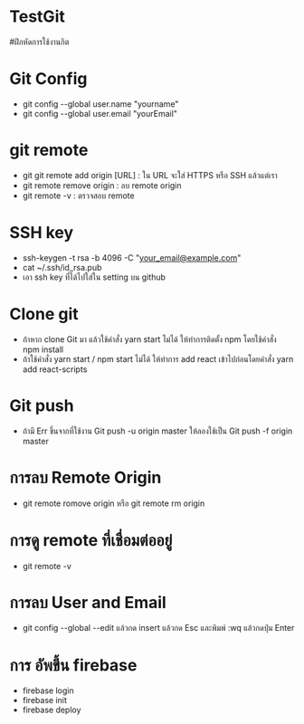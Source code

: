 # TestGit
#ฝึกหัดการใช้งานกิต
# Git Config
- git config --global user.name "yourname"
- git config --global user.email "yourEmail"
# git remote
- git git remote add origin [URL] : ใน URL จะใส่ HTTPS หรือ SSH แล้วแต่เรา
- git remote remove origin : ลบ remote origin
- git remote -v : ตรวจสอบ remote
# SSH key
- ssh-keygen -t rsa -b 4096 -C "your_email@example.com" 
- cat ~/.ssh/id_rsa.pub
- เอา ssh key ที่ได้ไปใส่ใน setting บน github
# Clone git
- ถ้าหาก clone Git มา แล้วใช้คำสั่ง yarn start ไม่ได้ ให้ทำการติดตั้ง npm โดยใช้คำสั่ง npm install
- ถ้าใช้คำสั่ง yarn start / npm start ไม่ได้ ให้ทำการ add react เข้าไปก่อนโดยคำสั่ง yarn add react-scripts
# Git push
- ถ้ามี Err ขึ้นจากที่ใช้งาน Git push -u origin master ให้ลองใช้เป็น Git push -f origin master
# การลบ Remote Origin
- git remote romove origin หรือ git remote rm origin 
# การดู remote ที่เชื่อมต่ออยู่
- git remote -v 
# การลบ User and Email 
- git config --global --edit  แล้วกด insert แล้วกด Esc และพิมพ์ :wq แล้วกดปุ่ม Enter 
# การ อัพขึ้น firebase
- firebase login
- firebase init
- firebase deploy
